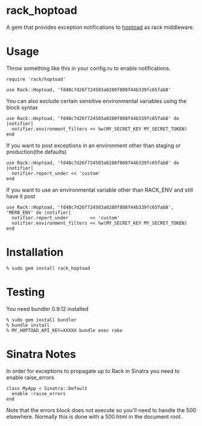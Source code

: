 rack_hoptoad
============

A gem that provides exception notifications to [hoptoad](http://hoptoadapp.com) as rack middleware.

Usage
=====
Throw something like this in your config.ru to enable notifications.

    require 'rack/hoptoad'

    use Rack::Hoptoad, 'fd48c7d26f724503a0280f808f44b339fc65fab8'

You can also exclude certain sensitive environmental variables using the block syntax

    use Rack::Hoptoad, 'fd48c7d26f724503a0280f808f44b339fc65fab8' do |notifier|
      notifier.environment_filters << %w(MY_SECRET_KEY MY_SECRET_TOKEN)
    end

If you want to post exceptions in an environment other than staging or production(the defaults)

    use Rack::Hoptoad, 'fd48c7d26f724503a0280f808f44b339fc65fab8' do |notifier|
      notifier.report_under << 'custom'
    end

If you want to use an environmental variable other than RACK_ENV and still have it post

    use Rack::Hoptoad, 'fd48c7d26f724503a0280f808f44b339fc65fab8', 'MERB_ENV' do |notifier|
      notifier.report_under        << 'custom'
      notifier.environment_filters << %w(MY_SECRET_KEY MY_SECRET_TOKEN)
    end

Installation
============

    % sudo gem install rack_hoptoad

Testing
=======

You need bundler 0.9.12 installed

    % sudo gem install bundler
    % bundle install
    % MY_HOPTOAD_API_KEY=XXXXX bundle exec rake

Sinatra Notes
=============

In order for exceptions to propagate up to Rack in Sinatra you need to enable raise_errors

    class MyApp < Sinatra::Default
      enable :raise_errors
    end

Note that the errors block does not execute so you'll need to handle the 500 elsewhere.  Normally this is done with a 500.html in the document root.

